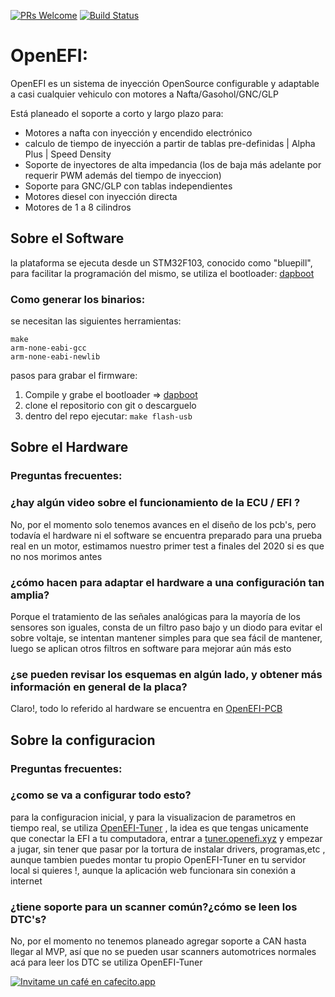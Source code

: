 [![PRs Welcome](https://img.shields.io/badge/PRs-welcome-brightgreen.svg?style=flat-square)](http://makeapullrequest.com) [![Build Status](https://travis-ci.org/openefi/OpenEFI.svg?branch=master)](https://travis-ci.org/openefi/OpenEFI)
# OpenEFI: 

OpenEFI es un sistema de inyección OpenSource configurable y adaptable a casi cualquier vehiculo con motores a Nafta/Gasohol/GNC/GLP

Está planeado el soporte a corto y largo plazo para:
-   Motores a nafta con inyección y encendido electrónico
-  calculo de tiempo de inyección a partir de tablas pre-definidas | Alpha Plus | Speed Density
-  Soporte de inyectores de alta impedancia (los de baja más adelante por requerir PWM además del tiempo de inyeccion)
-   Soporte para GNC/GLP con tablas independientes
-   Motores diesel con inyección directa
-   Motores de 1 a 8 cilindros

## Sobre el Software
la plataforma se ejecuta desde un STM32F103, conocido como "bluepill", para facilitar la programación del mismo, se utiliza el bootloader: [dapboot](https://github.com/devanlai/dapboot)


### Como generar los binarios:
se necesitan las siguientes herramientas:

    make
    arm-none-eabi-gcc 
    arm-none-eabi-newlib

pasos para grabar el firmware:

 1. Compile y grabe el bootloader => [dapboot](https://github.com/devanlai/dapboot)
 2. clone el repositorio con git o descarguelo
 3. dentro del repo ejecutar: `make flash-usb`

## Sobre el Hardware

### Preguntas frecuentes:
### ¿hay algún video sobre el funcionamiento de la ECU / EFI ?
No, por el momento solo tenemos avances en el diseño de los pcb's, pero todavía el hardware ni el software se encuentra preparado para una prueba real en un motor, estimamos nuestro primer test a finales del 2020 si es que no nos morimos antes
### ¿cómo hacen para adaptar el hardware a una configuración tan amplia?
Porque el tratamiento de las señales analógicas para la mayoría de los sensores son iguales, consta de un filtro paso bajo y un diodo para evitar el sobre voltaje, se intentan mantener simples para que sea fácil de mantener, luego se aplican otros filtros en software para mejorar aún más esto

### ¿se pueden revisar los esquemas en algún lado, y obtener más información en general de la placa?
Claro!, todo lo referido al hardware se encuentra en [OpenEFI-PCB](https://github.com/openefi/OpenEFI-PCB)

## Sobre la configuracion

### Preguntas frecuentes:
### ¿como se va a configurar todo esto?
para la configuracion inicial, y para la visualizacion de parametros en tiempo real, se utiliza [OpenEFI-Tuner](https://github.com/openefi/OpenEFI-Tuner) , la idea es que tengas unicamente que conectar la EFI a tu computadora, entrar a [tuner.openefi.xyz](http://tuner.openefi.xyz/) y empezar a jugar, sin tener que pasar por la tortura de instalar drivers, programas,etc , aunque tambien puedes montar tu propio OpenEFI-Tuner en tu servidor local si quieres !, aunque la aplicación web funcionara sin conexión a internet

### ¿tiene soporte para un scanner común?¿cómo se leen los DTC's?
No, por el momento no tenemos planeado agregar soporte a CAN hasta llegar al MVP, así que no se pueden usar scanners automotrices normales acá
para leer los DTC se utiliza OpenEFI-Tuner

[![Invitame un café en cafecito.app](https://cdn.cafecito.app/imgs/buttons/button_5.svg)](https://cafecito.app/openefi)